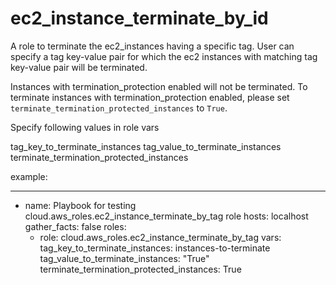 ec2_instance_terminate_by_id
==================

A role to terminate the ec2_instances having a specific tag.
User can specify a tag key-value pair for which the ec2 instances with matching tag key-value pair
will be terminated.

Instances with termination_protection enabled will not be terminated.
To terminate instances with termination_protection enabled, please set `terminate_termination_protected_instances` to `True`.

Specify following values in role vars

tag_key_to_terminate_instances
tag_value_to_terminate_instances
terminate_termination_protected_instances

example:

---
- name: Playbook for testing cloud.aws_roles.ec2_instance_terminate_by_tag role
  hosts: localhost
  gather_facts: false
  roles:
    - role: cloud.aws_roles.ec2_instance_terminate_by_tag
      vars:
          tag_key_to_terminate_instances: instances-to-terminate
          tag_value_to_terminate_instances: "True"
          terminate_termination_protected_instances: True
